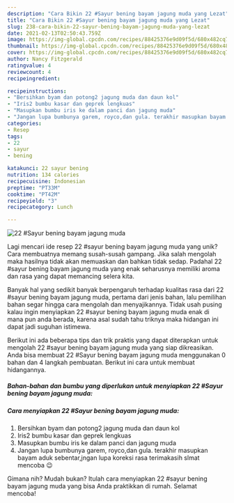 ```yaml
---
description: "Cara Bikin 22 #Sayur bening bayam jagung muda yang Lezat"
title: "Cara Bikin 22 #Sayur bening bayam jagung muda yang Lezat"
slug: 238-cara-bikin-22-sayur-bening-bayam-jagung-muda-yang-lezat
date: 2021-02-13T02:50:43.759Z
image: https://img-global.cpcdn.com/recipes/88425376e9d09f5d/680x482cq70/22-sayur-bening-bayam-jagung-muda-foto-resep-utama.jpg
thumbnail: https://img-global.cpcdn.com/recipes/88425376e9d09f5d/680x482cq70/22-sayur-bening-bayam-jagung-muda-foto-resep-utama.jpg
cover: https://img-global.cpcdn.com/recipes/88425376e9d09f5d/680x482cq70/22-sayur-bening-bayam-jagung-muda-foto-resep-utama.jpg
author: Nancy Fitzgerald
ratingvalue: 4
reviewcount: 4
recipeingredient:

recipeinstructions:
- "Bersihkan byam dan potong2 jagung muda dan daun kol"
- "Iris2 bumbu kasar dan geprek lengkuas"
- "Masupkan bumbu iris ke dalam panci dan jagung muda"
- "Jangan lupa bumbunya garem, royco,dan gula. terakhir masupkan bayam aduk sebentar,jngan lupa koreksi rasa terimakasih slmat mencoba 😉"
categories:
- Resep
tags:
- 22
- sayur
- bening

katakunci: 22 sayur bening 
nutrition: 134 calories
recipecuisine: Indonesian
preptime: "PT33M"
cooktime: "PT42M"
recipeyield: "3"
recipecategory: Lunch

---
```



![22 #Sayur bening bayam jagung muda](https://img-global.cpcdn.com/recipes/88425376e9d09f5d/680x482cq70/22-sayur-bening-bayam-jagung-muda-foto-resep-utama.jpg)

Lagi mencari ide resep 22 #sayur bening bayam jagung muda yang unik? Cara membuatnya memang susah-susah gampang. Jika salah mengolah maka hasilnya tidak akan memuaskan dan bahkan tidak sedap. Padahal 22 #sayur bening bayam jagung muda yang enak seharusnya memiliki aroma dan rasa yang dapat memancing selera kita.



Banyak hal yang sedikit banyak berpengaruh terhadap kualitas rasa dari 22 #sayur bening bayam jagung muda, pertama dari jenis bahan, lalu pemilihan bahan segar hingga cara mengolah dan menyajikannya. Tidak usah pusing kalau ingin menyiapkan 22 #sayur bening bayam jagung muda enak di mana pun anda berada, karena asal sudah tahu triknya maka hidangan ini dapat jadi suguhan istimewa.


Berikut ini ada beberapa tips dan trik praktis yang dapat diterapkan untuk mengolah 22 #sayur bening bayam jagung muda yang siap dikreasikan. Anda bisa membuat 22 #Sayur bening bayam jagung muda menggunakan 0 bahan dan 4 langkah pembuatan. Berikut ini cara untuk membuat hidangannya.

<!--inarticleads1-->

##### Bahan-bahan dan bumbu yang diperlukan untuk menyiapkan 22 #Sayur bening bayam jagung muda:





<!--inarticleads2-->

##### Cara menyiapkan 22 #Sayur bening bayam jagung muda:

1. Bersihkan byam dan potong2 jagung muda dan daun kol
1. Iris2 bumbu kasar dan geprek lengkuas
1. Masupkan bumbu iris ke dalam panci dan jagung muda
1. Jangan lupa bumbunya garem, royco,dan gula. terakhir masupkan bayam aduk sebentar,jngan lupa koreksi rasa terimakasih slmat mencoba 😉




Gimana nih? Mudah bukan? Itulah cara menyiapkan 22 #sayur bening bayam jagung muda yang bisa Anda praktikkan di rumah. Selamat mencoba!

